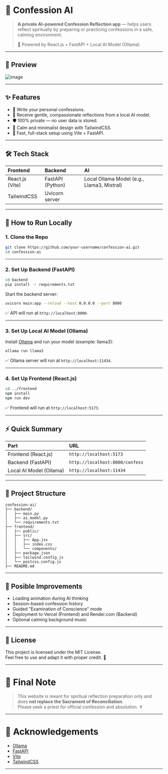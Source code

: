 # 📖 Confession AI

> **A private AI-powered Confession Reflection app** — helps users reflect spiritually by preparing or practicing confessions in a safe, calming environment.  
>  
> 🌟 Powered by React.js + FastAPI + Local AI Model (Ollama).

---

## 📸 Preview
![image](https://github.com/user-attachments/assets/20320044-cb62-4f79-ad5a-43d1e6591e65)


---

## ✨ Features
- 📝 Write your personal confessions.
- 🤖 Receive gentle, compassionate reflections from a local AI model.
- 🛡️ 100% private — no user data is stored.
- 🌙 Calm and minimalist design with TailwindCSS.
- 🚀 Fast, full-stack setup using Vite + FastAPI.

---

## 🛠️ Tech Stack

| Frontend | Backend | AI |
|:---------|:--------|:---|
| React.js (Vite) | FastAPI (Python) | Local Ollama Model (e.g., Llama3, Mistral) |
| TailwindCSS | Uvicorn server | |

---

## 🚀 How to Run Locally

### 1. Clone the Repo

```bash
git clone https://github.com/your-username/confession-ai.git
cd confession-ai
```

---

### 2. Set Up Backend (FastAPI)

```bash
cd backend
pip install -r requirements.txt
```

Start the backend server:

```bash
uvicorn main:app --reload --host 0.0.0.0 --port 8000
```

✅ API will run at `http://localhost:8000`.

---

### 3. Set Up Local AI Model (Ollama)

Install [Ollama](https://ollama.com/) and run your model (example: llama3):

```bash
ollama run llama3
```

✅ Ollama server will run at `http://localhost:11434`.

---

### 4. Set Up Frontend (React.js)

```bash
cd ../frontend
npm install
npm run dev
```

✅ Frontend will run at `http://localhost:5173`.

---

## ⚡ Quick Summary

| Part | URL |
|:-----|:----|
| Frontend (React.js) | `http://localhost:5173` |
| Backend (FastAPI) | `http://localhost:8000/confess` |
| Local AI Model (Ollama) | `http://localhost:11434` |

---

## 📂 Project Structure

```
confession-ai/
├── backend/
│   ├── main.py
│   ├── ai_model.py
│   └── requirements.txt
├── frontend/
│   ├── public/
│   ├── src/
│   │   ├── App.jsx
│   │   ├── index.css
│   │   └── components/
│   ├── package.json
│   ├── tailwind.config.js
│   └── postcss.config.js
├── README.md
```

---

## 🧠 Posible Improvements
- Loading animation during AI thinking
- Session-based confession history
- Guided "Examination of Conscience" mode
- Deployment to Vercel (Frontend) and Render.com (Backend)
- Optional calming background music

---

## 📄 License
This project is licensed under the MIT License.  
Feel free to use and adapt it with proper credit. 🌟

---

# 🙏 Final Note
> This website is meant for spiritual reflection preparation only and does **not replace the Sacrament of Reconciliation**.  
> Please seek a priest for official confession and absolution. ✝️

---

# 📣 Acknowledgements
- [Ollama](https://ollama.com/)
- [FastAPI](https://fastapi.tiangolo.com/)
- [Vite](https://vitejs.dev/)
- [TailwindCSS](https://tailwindcss.com/)

---
